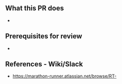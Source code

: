 ## What this PR does

-

## Prerequisites for review

-

## References - Wiki/Slack

- https://marathon-runner.atlassian.net/browse/RT-
